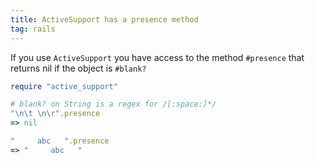 ```yaml
---
title: ActiveSupport has a presence method
tag: rails
---
```


If you use `ActiveSupport` you have access to the method `#presence` that returns nil if the object is `#blank?`

```ruby
require "active_support"

# blank? on String is a regex for /[:space:]*/
"\n\t \n\r".presence
=> nil

"     abc   ".presence
=> "     abc   "
```
